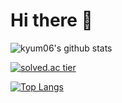 # Hi there 👋
![kyum06's github stats](https://github-readme-stats.vercel.app/api?username=kyum06)<br>

[![solved.ac tier](http://mazassumnida.wtf/api/v2/generate_badge?boj=yukyum)](https://solved.ac/yukyum)

[![Top Langs](https://github-readme-stats.vercel.app/api/top-langs/?username=kyum06&layout=compact)](https://github.com/kyum06)
